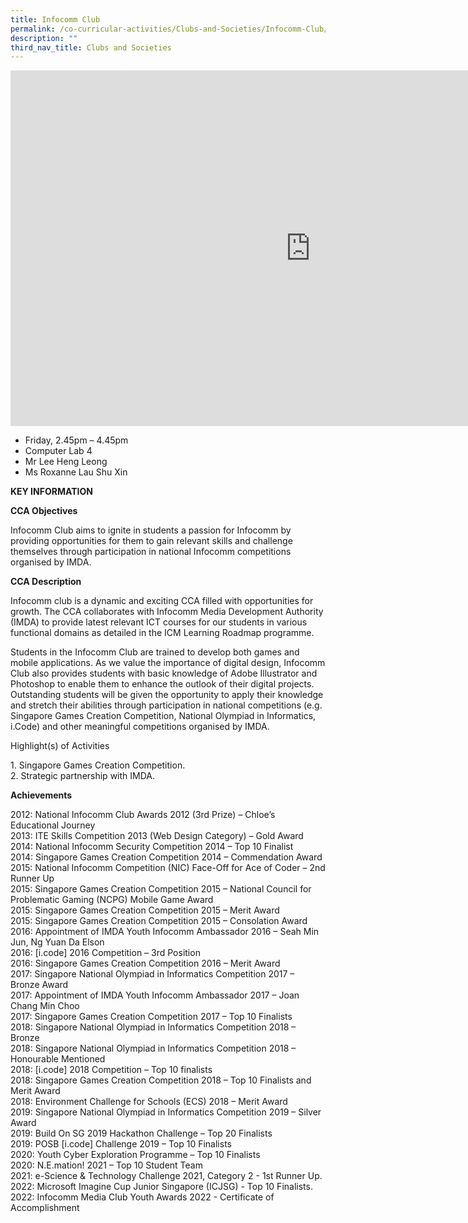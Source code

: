 ```yaml
---
title: Infocomm Club
permalink: /co-curricular-activities/Clubs-and-Societies/Infocomm-Club/
description: ""
third_nav_title: Clubs and Societies
---
```

<iframe allowfullscreen="true" height="569" width="960" frameborder="0" src="https://docs.google.com/presentation/d/e/2PACX-1vSXOBGP-s3tA_BKcu3bqA9YWiqkw9j4_ytDwJ9fCtdxQ8yBu1P0m9H3dORzD04Reco0lNwrzgIhPSJa/embed?start=false&amp;loop=false&amp;delayms=3000"></iframe>

*   Friday,  2.45pm – 4.45pm  
*   Computer Lab 4  
*   Mr Lee Heng Leong
*   Ms Roxanne Lau Shu Xin

**KEY INFORMATION**


**CCA Objectives**

Infocomm Club aims to ignite in students a passion for Infocomm by providing opportunities for them to gain relevant skills and challenge themselves through participation in national Infocomm competitions organised by IMDA.

**CCA Description**


Infocomm club is a dynamic and exciting CCA filled with opportunities for growth. The CCA collaborates with Infocomm Media Development Authority (IMDA) to provide latest relevant ICT courses for our students in various functional domains as detailed in the ICM Learning Roadmap programme.

  

Students in the Infocomm Club are trained to develop both games and mobile applications. As we value the importance of digital design, Infocomm Club also provides students with basic knowledge of Adobe Illustrator and Photoshop to enable them to enhance the outlook of their digital projects. Outstanding students will be given the opportunity to apply their knowledge and stretch their abilities through participation in national competitions (e.g. Singapore Games Creation Competition, National Olympiad in Informatics, i.Code) and other meaningful competitions organised by IMDA.

Highlight(s) of Activities

1\. Singapore Games Creation Competition.<br>
2\. Strategic partnership with IMDA.

**Achievements**


2012: National Infocomm Club Awards 2012 (3rd Prize) – Chloe’s Educational Journey<br>
2013: ITE Skills Competition 2013 (Web Design Category) – Gold Award<br>
2014: National Infocomm Security Competition 2014 – Top 10 Finalist<br>
2014: Singapore Games Creation Competition 2014 – Commendation Award<br>
2015: National Infocomm Competition (NIC) Face-Off for Ace of Coder – 2nd Runner Up<br>
2015: Singapore Games Creation Competition 2015 – National Council for Problematic Gaming (NCPG) Mobile Game Award<br>
2015: Singapore Games Creation Competition 2015 – Merit Award<br>
2015: Singapore Games Creation Competition 2015 – Consolation Award<br>
2016: Appointment of IMDA Youth Infocomm Ambassador 2016 – Seah Min Jun, Ng Yuan Da Elson<br>
2016: \[i.code\] 2016 Competition – 3rd Position<br>
2016: Singapore Games Creation Competition 2016 – Merit Award<br>
2017: Singapore National Olympiad in Informatics Competition 2017 – Bronze Award<br>
2017: Appointment of IMDA Youth Infocomm Ambassador 2017 – Joan Chang Min Choo<br>
2017: Singapore Games Creation Competition 2017 – Top 10 Finalists<br>
2018: Singapore National Olympiad in Informatics Competition 2018 – Bronze<br>
2018: Singapore National Olympiad in Informatics Competition 2018 – Honourable Mentioned<br>
2018: \[i.code\] 2018 Competition – Top 10 finalists<br>
2018: Singapore Games Creation Competition 2018 – Top 10 Finalists and Merit Award<br>
2018: Environment Challenge for Schools (ECS) 2018 – Merit Award<br>
2019: Singapore National Olympiad in Informatics Competition 2019 – Silver Award<br>
2019: Build On SG 2019 Hackathon Challenge – Top 20 Finalists<br>
2019: POSB \[i.code\] Challenge 2019 – Top 10 Finalists<br>
2020: Youth Cyber Exploration Programme – Top 10 Finalists<br>
2020: N.E.mation! 2021 – Top 10 Student Team<br>
2021: e-Science &amp; Technology Challenge 2021, Category 2 - 1st Runner Up.<br>
2022: Microsoft Imagine Cup Junior Singapore (ICJSG) - Top 10 Finalists.<br>
2022: Infocomm Media Club Youth Awards 2022 - Certificate of Accomplishment
